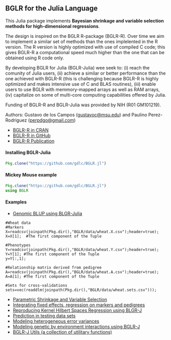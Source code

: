 ## BGLR for the Julia Language

This Julia package implements **Bayesian shrinkage and variable selection methods for high-dimensional regressions**.

The design is inspired on the BGLR R-package (BGLR-R). Over time we aim to implement a similar set of methods than the ones implelented in the R version. The R version is highly optimized with use of compiled C code; this gives BGLR-R a computational speed much higher than the one that can be obtained using R code only. 

By developing BGLR for Julia (BGLR-Julia) wee seek to: (i) reach the comunity of Julia users, (ii) achieve a similar or better performance than the one achieved with BGLR-R (this is challenging because BGLR-R is highly optimized and makes intensive use of C and BLAS routines), (iii) enable users to use BGLR with memmory-mapped arrays as well as RAM arrays, (iv) capitalize on some of multi-core computing capabilities offered by Julia.

Funding of BGLR-R and BGLR-Julia was provided by NIH (R01 GM101219).

Authors:  Gustavo de los Campos (gustavoc@msu.edu) and Paulino Perez-Rodriguez (perpdgo@gmail.com)

- [BGLR-R in CRAN](https://cran.r-project.org/web/packages/BGLR/index.html)  
- [BGLR-R in GitHub](https://github.com/gdlc/BGLR-R)
- [BGLR-R Publication](http://www.genetics.org/content/early/2014/07/06/genetics.114.164442)


#### Installing BGLR-Julia

```Julia
Pkg.clone("https://github.com/gdlc/BGLR.jl")
```

#### Mickey Mouse example
```Julia
Pkg.clone("https://github.com/gdlc/BGLR.jl")
using BGLR


```

#### Examples
  * [Genomic BLUP using BLGR-Julia]()

```
#Wheat data
#Markers
X=readcsv(joinpath(Pkg.dir(),"BGLR/data/wheat.X.csv");header=true);
X=X[1];  #The first component of the Tuple

#Phenotypes
Y=readcsv(joinpath(Pkg.dir(),"BGLR/data/wheat.Y.csv");header=true);
Y=Y[1]; #The first component of the Tuple
y=Y[:,1];

#Relationship matrix derived from pedigree
A=readcsv(joinpath(Pkg.dir(),"BGLR/data/wheat.A.csv");header=true);
A=A[1]; #The first component of the Tuple

#Sets for cross-validations
sets=vec(readdlm(joinpath(Pkg.dir(),"BGLR/data/wheat.sets.csv")));

```

  * [Parametric Shrinkage and Variable Selection]()
  * [Integrating fixed effects, regression on markers and pedigrees]()
  * [Reproducing Kernel Hilbert Spaces Regression using BLGR-J]()
  * [Prediction in testing data sets]()
  * [Modeling heterogeneous error variances]()
  * [Modeling genetic by environment interactions using BGLR-J]()
  * [BGLR-J Utils (a collection of utilitary functions)]()

